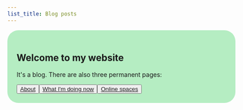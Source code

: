 ```yaml
---
list_title: Blog posts
---
```


<div style="width: 100%; background-color: #B5EDC2; border-radius: 25px; padding: 0.5em; margin-bottom: 0.5em;">
  <div style="margin: 0.5em; padding: 0.5em;">
    <h2>Welcome to my website</h2>
    <p>It's a blog. There are also three permanent pages:</p>
    <div style="display: flex;">
      <button><a href="about">About</a></button>
      <button><a href="now">What I'm doing now</a></button>
      <button><a href="spaces">Online spaces</a></button>
    </div>
  </div>
</div>
